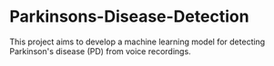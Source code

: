 # Parkinsons-Disease-Detection
This project aims to develop a machine learning model for detecting Parkinson's disease (PD) from voice recordings. 
